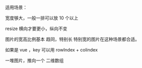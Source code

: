 适用场景：

宽度够大，一般一排可以放 10 个以上

resize 横向才要更小，纵向不变

图片的宽高比例基本 趋同，特别长 特别宽的图片在这种场景都合适。

如果是 vue ，key 可以用 rowIndex + colindex

一堆图片，推向一个 二维数组
